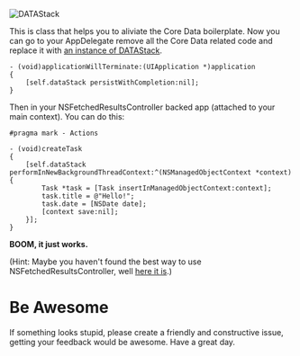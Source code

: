 ![DATAStack](https://github.com/NSElvis/DATAStack/blob/master/Images/datastack-logo.png)

This is class that helps you to aliviate the Core Data boilerplate. Now you can go to your AppDelegate remove all the Core Data related code and replace it with [an instance of DATAStack](https://github.com/NSElvis/DATAStack/blob/master/Demo/Demo/AppDelegate/ANDYAppDelegate.m#L27).

``` objc
- (void)applicationWillTerminate:(UIApplication *)application
{
    [self.dataStack persistWithCompletion:nil];
}
```

Then in your NSFetchedResultsController backed app (attached to your main context). You can do this:

``` objc
#pragma mark - Actions

- (void)createTask
{
    [self.dataStack performInNewBackgroundThreadContext:^(NSManagedObjectContext *context) {
        Task *task = [Task insertInManagedObjectContext:context];
        task.title = @"Hello!";
        task.date = [NSDate date];
        [context save:nil];
    }];
}
```

**BOOM, it just works.**

(Hint: Maybe you haven't found the best way to use NSFetchedResultsController, well [here it is](https://github.com/NSElvis/ANDYFetchedResultsTableDataSource).)

Be Awesome
==========

If something looks stupid, please create a friendly and constructive issue, getting your feedback would be awesome. Have a great day.
